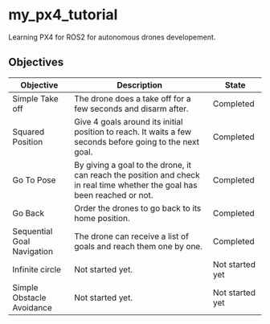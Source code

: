 # my_px4_tutorial
Learning PX4 for ROS2 for autonomous drones developement.

## Objectives

| Objective                     | Description                                                                                          | State           |
|-------------------------------|------------------------------------------------------------------------------------------------------|------------------|
| Simple Take off               | The drone does a take off for a few seconds and disarm after.                                      | Completed        |
| Squared Position              | Give 4 goals around its initial position to reach. It waits a few seconds before going to the next goal. | Completed        |
| Go To Pose                   | By giving a goal to the drone, it can reach the position and check in real time whether the goal has been reached or not. | Completed        |
| Go Back                       | Order the drones to go back to its home position.                                                  | Completed        |
| Sequential Goal Navigation     | The drone can receive a list of goals and reach them one by one.                                   | Completed        |
| Infinite circle               | Not started yet.                                                                                    | Not started yet  |
| Simple Obstacle Avoidance     | Not started yet.                                                                                    | Not started yet  |
